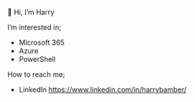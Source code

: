 👋 Hi, I’m Harry

I’m interested in;
- Microsoft 365
- Azure
- PowerShell

How to reach me;
- LinkedIn https://www.linkedin.com/in/harrybamber/

<!---
harrybamber8/harrybamber8 is a ✨ special ✨ repository because its `README.md` (this file) appears on your GitHub profile.
You can click the Preview link to take a look at your changes.
--->
